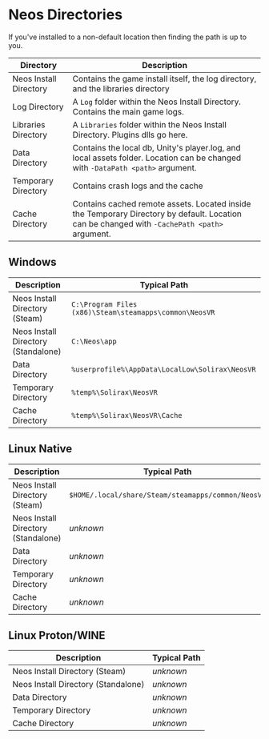 # Neos Directories

If you've installed to a non-default location then finding the path is up to you.


| Directory | Description |
| --------- |------------ |
| Neos Install Directory | Contains the game install itself, the log directory, and the libraries directory | 
| Log Directory | A `Log` folder within the Neos Install Directory. Contains the main game logs. |
| Libraries Directory | A `Libraries` folder within the  Neos Install Directory. Plugins dlls go here.
| Data Directory | Contains the local db, Unity's player.log, and local assets folder. Location can be changed with `-DataPath <path>` argument. |
| Temporary Directory | Contains crash logs and the cache |
| Cache Directory | Contains cached remote assets. Located inside the Temporary Directory by default. Location can be changed with `-CachePath <path>` argument. |

## Windows

| Description | Typical Path |
| ----------- | ------------ |
| Neos Install Directory (Steam) | `C:\Program Files (x86)\Steam\steamapps\common\NeosVR` |
| Neos Install Directory (Standalone) | `C:\Neos\app` |
| Data Directory | `%userprofile%\AppData\LocalLow\Solirax\NeosVR` |
| Temporary Directory | `%temp%\Solirax\NeosVR` |
| Cache Directory | `%temp%\Solirax\NeosVR\Cache` |


## Linux Native
| Description | Typical Path |
| ----------- | ------------ |
| Neos Install Directory (Steam) | `$HOME/.local/share/Steam/steamapps/common/NeosVR` |
| Neos Install Directory (Standalone) | *unknown* |
| Data Directory | *unknown* |
| Temporary Directory | *unknown* |
| Cache Directory |*unknown* |

## Linux Proton/WINE
| Description | Typical Path |
| ----------- | ------------ |
| Neos Install Directory (Steam) | *unknown* |
| Neos Install Directory (Standalone) | *unknown* |
| Data Directory | *unknown* |
| Temporary Directory | *unknown* |
| Cache Directory |*unknown* |
